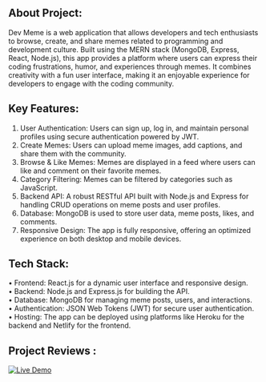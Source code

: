 ## About Project:   

Dev Meme is a web application that allows developers and tech enthusiasts to browse, create, and share memes related to programming and development culture. Built using the MERN stack (MongoDB, Express, React, Node.js), this app provides a platform where users can express their coding frustrations, humor, and experiences through memes. It combines creativity with a fun user interface, making it an enjoyable experience for developers to engage with the coding community.

## Key Features:  

1. User Authentication: Users can sign up, log in, and maintain personal profiles using secure authentication powered by JWT.  
2. Create Memes: Users can upload meme images, add captions, and share them with the community.  
3. Browse & Like Memes: Memes are displayed in a feed where users can like and comment on their favorite memes.  
4. Category Filtering: Memes can be filtered by categories such as JavaScript.  
5. Backend API: A robust RESTful API built with Node.js and Express for handling CRUD operations on meme posts and user profiles.  
6. Database: MongoDB is used to store user data, meme posts, likes, and comments.  
7. Responsive Design: The app is fully responsive, offering an optimized experience on both desktop and mobile devices.  

## Tech Stack:  
• Frontend: React.js for a dynamic user interface and responsive design.  
• Backend: Node.js and Express.js for building the API.  
• Database: MongoDB for managing meme posts, users, and interactions.  
• Authentication: JSON Web Tokens (JWT) for secure user authentication.  
• Hosting: The app can be deployed using platforms like Heroku for the backend and Netlify for the frontend.  

## Project Reviews :

[![Live Demo](https://img.shields.io/badge/Live%20Demo-View%20-brightgreen)](http://localhost:3000/)


